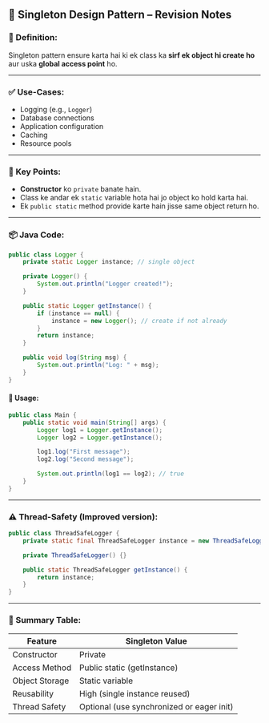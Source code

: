 ## 🧠 Singleton Design Pattern – Revision Notes

### 🔸 Definition:
Singleton pattern ensure karta hai ki ek class ka **sirf ek object hi create ho** aur uska **global access point** ho.

---

### ✅ Use-Cases:
- Logging (e.g., `Logger`)
- Database connections
- Application configuration
- Caching
- Resource pools

---

### 🔧 Key Points:
- **Constructor** ko `private` banate hain.
- Class ke andar ek `static` variable hota hai jo object ko hold karta hai.
- Ek `public static` method provide karte hain jisse same object return ho.

---

### 📦 Java Code:

```java
public class Logger {
    private static Logger instance; // single object

    private Logger() {
        System.out.println("Logger created!");
    }

    public static Logger getInstance() {
        if (instance == null) {
            instance = new Logger(); // create if not already
        }
        return instance;
    }

    public void log(String msg) {
        System.out.println("Log: " + msg);
    }
}
```

#### 🔄 Usage:

```java
public class Main {
    public static void main(String[] args) {
        Logger log1 = Logger.getInstance();
        Logger log2 = Logger.getInstance();

        log1.log("First message");
        log2.log("Second message");

        System.out.println(log1 == log2); // true
    }
}
```

---

### ⚠️ Thread-Safety (Improved version):

```java
public class ThreadSafeLogger {
    private static final ThreadSafeLogger instance = new ThreadSafeLogger();

    private ThreadSafeLogger() {}

    public static ThreadSafeLogger getInstance() {
        return instance;
    }
}
```

---

### 📌 Summary Table:

| Feature         | Singleton Value                |
|-----------------|--------------------------------|
| Constructor     | Private                        |
| Access Method   | Public static (getInstance)    |
| Object Storage  | Static variable                |
| Reusability     | High (single instance reused)  |
| Thread Safety   | Optional (use synchronized or eager init) |


